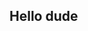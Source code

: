 ## Hello dude

<script type="text/javascript" src="//rf.revolvermaps.com/0/0/8.js?i=5wbymb9zgvc&amp;m=0&amp;c=ff0000&amp;cr1=ffffff&amp;f=arial&amp;l=33" async="async"></script>
